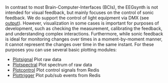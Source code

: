 In contrast to most Brain-Computer-Interfaces (BCIs), the EEGsynth is not intended for visual feedback,
but mainly focuses on the control of sonic feedback. We do support the control of light equipment via
DMX (see [output](output.md)). However, visualization in some cases is important for purposes of development,
such as checking the measurement, calibrating the feedback, and understanding complex interactions.
Furthermore, while sonic feedback is ideal for monitoring changes over times in a moment-by-moment manner, it cannot 
represent the changes over time in the same instant. For these purposes you can use several basic plotting
modules:

* [Plotsignal](../module/plotsignal) Plot raw data 
* [Plotspectral](../module/plotspectral) Plot spectrum of raw data
* [Plotcontrol](../module/plotcontrol) Plot control signals from Redis
* [Plottrigger](../module/plottrigger) Plot pub/sub events from Redis